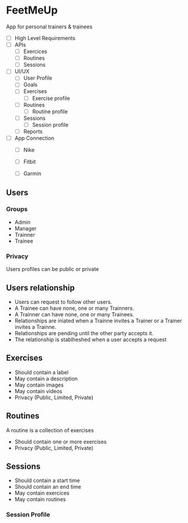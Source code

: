 # FeetMeUp

App for personal trainers &amp; trainees 

- [ ] High Level Requirements
- [ ] APIs
  - [ ] Exercices
  - [ ] Routines
  - [ ] Sessions
- [ ] UI/UX
  - [ ] User Profile
  - [ ] Goals
  - [ ] Exercises
    - [ ] Exercise profile  
  - [ ] Routines
    - [ ] Routine profile
  - [ ] Sessions
    - [ ] Session profile
  - [ ] Reports
- [ ] App Connection
  - [ ] Nike
  - [ ] Fitbit
  - [ ] Garmin


## Users
### Groups
- Admin
- Manager
- Trainner
- Trainee 

### Privacy
Users profiles can be public or private

## Users relationship 
- Users can request to follow other users.
- A Trainee can have none, one or many Trainners. 
- A Trainner can have none, one or many Trainees.
- Relationships are iniated when a Trainne invites a Trainer or a Trainer invites a Trainne.
- Relationships are pending until the other party accepts it. 
- The relationship is stablheshed when a user accepts a request


## Exercises
- Should contain a label
- May contain a description
- May contain images
- May contain videos
- Privacy (Public, Limited, Private)

## Routines
A routine is a collection of exercises
- Should contain one or more exercises 
- Privacy (Public, Limited, Private)

## Sessions
- Should contain a start time
- Should contain an end time
- May contain exercices
- May contain routines
### Session Profile
